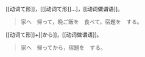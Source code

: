 [[动词て形]]，\[[[动词て形]]...\]，[[动词做谓语]]。

> 家へ　帰って，晩ご飯を　食べて，宿題を　する。

[[动词て形]]+[[から]]，[[动词做谓语]]。

> 家へ　帰ってから，宿題を　する。
